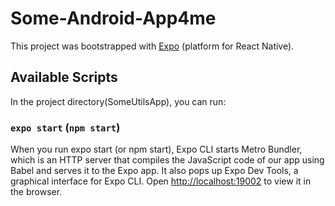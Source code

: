 # Some-Android-App4me

This project was bootstrapped with [Expo](https://expo.io/) (platform for React Native).

## Available Scripts

In the project directory(SomeUtilsApp), you can run:

### `expo start` (`npm start`)

When you run expo start (or npm start), Expo CLI starts Metro Bundler, which is an HTTP server that compiles the JavaScript code of our app using Babel and serves it to the Expo app. It also pops up Expo Dev Tools, a graphical interface for Expo CLI.
Open [http://localhost:19002](http://localhost:19002) to view it in the browser.
